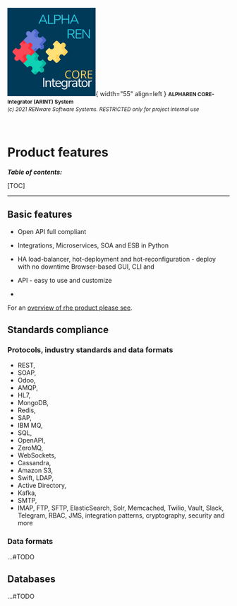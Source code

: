 ![arint_logo](../pictures/arint_logo.png){ width="55" align=left }
<small markdown>**ALPHAREN CORE-Integrator (ARINT) System**<br>
*(c) 2021 RENware Software Systems. RESTRICTED only for project internal use*
</small><br><br><br>


# Product features


***Table of contents:***

[TOC]

***




## Basic features

* Open API full compliant

* Integrations, Microservices, SOA and ESB in Python

* HA load-balancer, hot-deployment and hot-reconfiguration - deploy with no downtime
Browser-based GUI, CLI and

* API - easy to use and customize

*

For an [overview of rhe product please see](./130.02-Overview.md).




## Standards compliance

### Protocols, industry standards and data formats


* REST, 
* SOAP, 
* Odoo, 
* AMQP, 
* HL7, 
* MongoDB, 
* Redis, 
* SAP, 
* IBM MQ, 
* SQL, 
* OpenAPI, 
* ZeroMQ, 
* WebSockets, 
* Cassandra, 
* Amazon S3, 
* Swift, LDAP, 
* Active Directory, 
* Kafka, 
* SMTP, 
* IMAP, FTP, SFTP, ElasticSearch, Solr, Memcached, Twilio, Vault, Slack, Telegram, RBAC, JMS, integration patterns, cryptography, security and more




### Data formats

...#TODO






## Databases

...#TODO




